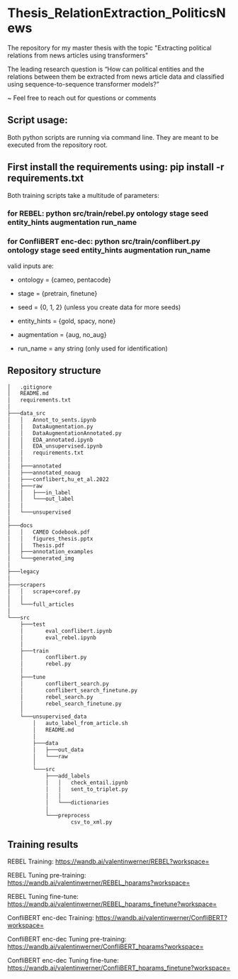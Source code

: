 # Thesis_RelationExtraction_PoliticsNews

The repository for my master thesis with the topic "Extracting political relations from news articles using transformers"

The leading research question is “How can political entities and the relations between them be extracted from news article data and classified using sequence-to-sequence transformer models?” 

~ Feel free to reach out for questions or comments


## Script usage:

Both python scripts are running via command line. They are meant to be executed from the repository root.

First install the requirements using: pip install -r requirements.txt
---

Both training scripts take a multitude of parameters:

### for REBEL: python src/train/rebel.py ontology stage seed entity_hints augmentation run_name

### for ConfliBERT enc-dec: python src/train/conflibert.py ontology stage seed entity_hints augmentation run_name


valid inputs are:

- ontology = {cameo, pentacode}

- stage = {pretrain, finetune}

- seed = {0, 1, 2} (unless you create data for more seeds)

- entity_hints = {gold, spacy, none}

- augmentation = {aug, no_aug}

- run_name = any string (only used for identification)

## Repository structure
```bash
│   .gitignore
│   README.md
│   requirements.txt
│
├───data_src
│   │   Annot_to_sents.ipynb
│   │   DataAugmentation.py
│   │   DataAugmentationAnnotated.py
│   │   EDA_annotated.ipynb
│   │   EDA_unsupervised.ipynb
│   │   requirements.txt
│   │   
│   ├───annotated
│   ├───annotated_noaug
│   ├───conflibert,hu_et_al.2022
│   ├───raw
│   │   ├───in_label
│   │   └───out_label
│   │
│   └───unsupervised
│
├───docs
│   │   CAMEO Codebook.pdf
│   │   figures_thesis.pptx
│   │   Thesis.pdf
│   ├───annotation_examples
│   └───generated_img
│
├───legacy
│
├───scrapers
│   │   scrape+coref.py
│   │
│   └───full_articles
│
└───src
    ├───test
    │       eval_conflibert.ipynb
    │       eval_rebel.ipynb
    │
    ├───train
    │       conflibert.py
    │       rebel.py
    │
    ├───tune
    │       conflibert_search.py
    │       conflibert_search_finetune.py
    │       rebel_search.py
    │       rebel_search_finetune.py
    │
    └───unsupervised_data
        │   auto_label_from_article.sh
        │   README.md
        │
        ├───data
        │   ├───out_data
        │   └───raw
        │
        └───src
            ├───add_labels
            │   │   check_entail.ipynb
            │   │   sent_to_triplet.py
            │   │
            │   └───dictionaries
            │
            └───preprocess
                    csv_to_xml.py
```


## Training results

REBEL Training: https://wandb.ai/valentinwerner/REBEL?workspace=

REBEL Tuning pre-training: https://wandb.ai/valentinwerner/REBEL_hparams?workspace= 

REBEL Tuning fine-tune: https://wandb.ai/valentinwerner/REBEL_hparams_finetune?workspace=

ConfliBERT enc-dec Training: https://wandb.ai/valentinwerner/ConfliBERT?workspace=

ConfliBERT enc-dec Tuning pre-training: https://wandb.ai/valentinwerner/ConfliBERT_hparams?workspace=

ConfliBERT enc-dec Tuning fine-tune: https://wandb.ai/valentinwerner/ConfliBERT_hparams_finetune?workspace= 
